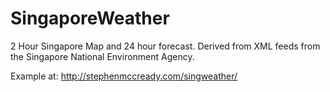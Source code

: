 # SingaporeWeather
2 Hour Singapore Map and 24 hour forecast. Derived from XML feeds from the Singapore National Environment Agency.

Example at: http://stephenmccready.com/singweather/
